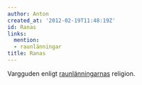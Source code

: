 ```yaml
---
author: Anton
created_at: '2012-02-19T11:48:19Z'
id: Ranas
links:
  mention:
  - raunlänningar
title: Ranas
---
```


Vargguden enligt [raunlänningarnas] religion.

  [raunlänningarnas]: raunlänningar
